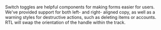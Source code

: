 Switch toggles are helpful components for making forms easier for users. We've provided support for both left- and right- aligned copy, as well as a warning styles for destructive actions, such as deleting items or accounts. RTL will swap the orientation of the handle within the track.
